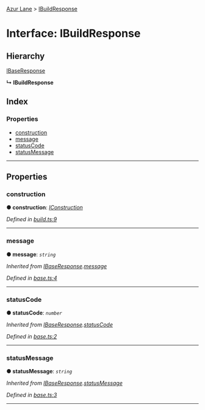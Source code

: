 [Azur Lane](../README.md) > [IBuildResponse](../interfaces/ibuildresponse.md)

# Interface: IBuildResponse

## Hierarchy

 [IBaseResponse](ibaseresponse.md)

**↳ IBuildResponse**

## Index

### Properties

* [construction](ibuildresponse.md#construction)
* [message](ibuildresponse.md#message)
* [statusCode](ibuildresponse.md#statuscode)
* [statusMessage](ibuildresponse.md#statusmessage)

---

## Properties

<a id="construction"></a>

###  construction

**● construction**: *[IConstruction](iconstruction.md)*

*Defined in [build.ts:9](https://github.com/KurozeroPB/AzurLane/blob/0054835/lib/build.ts#L9)*

___
<a id="message"></a>

###  message

**● message**: *`string`*

*Inherited from [IBaseResponse](ibaseresponse.md).[message](ibaseresponse.md#message)*

*Defined in [base.ts:4](https://github.com/KurozeroPB/AzurLane/blob/0054835/lib/base.ts#L4)*

___
<a id="statuscode"></a>

###  statusCode

**● statusCode**: *`number`*

*Inherited from [IBaseResponse](ibaseresponse.md).[statusCode](ibaseresponse.md#statuscode)*

*Defined in [base.ts:2](https://github.com/KurozeroPB/AzurLane/blob/0054835/lib/base.ts#L2)*

___
<a id="statusmessage"></a>

###  statusMessage

**● statusMessage**: *`string`*

*Inherited from [IBaseResponse](ibaseresponse.md).[statusMessage](ibaseresponse.md#statusmessage)*

*Defined in [base.ts:3](https://github.com/KurozeroPB/AzurLane/blob/0054835/lib/base.ts#L3)*

___

